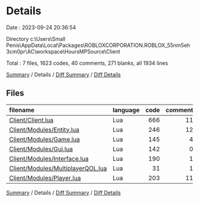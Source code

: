 # Details

Date : 2023-09-24 20:36:54

Directory c:\\Users\\Small Penis\\AppData\\Local\\Packages\\ROBLOXCORPORATION.ROBLOX_55nm5eh3cm0pr\\AC\\workspace\\HoursMPSource\\Client

Total : 7 files,  1623 codes, 40 comments, 271 blanks, all 1934 lines

[Summary](results.md) / Details / [Diff Summary](diff.md) / [Diff Details](diff-details.md)

## Files
| filename | language | code | comment | blank | total |
| :--- | :--- | ---: | ---: | ---: | ---: |
| [Client/Client.lua](/Client/Client.lua) | Lua | 666 | 11 | 101 | 778 |
| [Client/Modules/Entity.lua](/Client/Modules/Entity.lua) | Lua | 246 | 12 | 50 | 308 |
| [Client/Modules/Game.lua](/Client/Modules/Game.lua) | Lua | 145 | 4 | 26 | 175 |
| [Client/Modules/Gui.lua](/Client/Modules/Gui.lua) | Lua | 142 | 0 | 29 | 171 |
| [Client/Modules/Interface.lua](/Client/Modules/Interface.lua) | Lua | 190 | 1 | 17 | 208 |
| [Client/Modules/MultiplayerQOL.lua](/Client/Modules/MultiplayerQOL.lua) | Lua | 31 | 1 | 4 | 36 |
| [Client/Modules/Player.lua](/Client/Modules/Player.lua) | Lua | 203 | 11 | 44 | 258 |

[Summary](results.md) / Details / [Diff Summary](diff.md) / [Diff Details](diff-details.md)